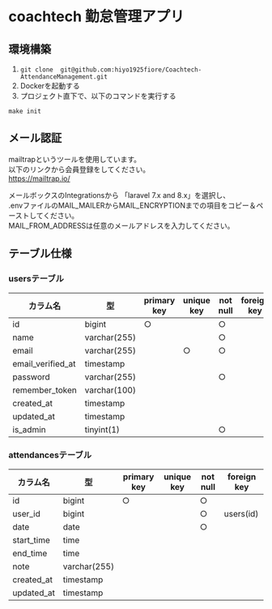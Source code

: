 # coachtech 勤怠管理アプリ
## 環境構築
1. `git clone  git@github.com:hiyo1925fiore/Coachtech-AttendanceManagement.git`
2. Dockerを起動する
3. プロジェクト直下で、以下のコマンドを実行する
```
make init
```
## メール認証
mailtrapというツールを使用しています。  
以下のリンクから会員登録をしてください。  
https://mailtrap.io/

メールボックスのIntegrationsから 「laravel 7.x and 8.x」を選択し、  
.envファイルのMAIL_MAILERからMAIL_ENCRYPTIONまでの項目をコピー＆ペーストしてください。  
MAIL_FROM_ADDRESSは任意のメールアドレスを入力してください。
## テーブル仕様
### usersテーブル

|**カラム名**|**型**|**primary key**|**unique key**|**not null**|**foreign key**|
|---|---|---|---|---|---|
|id|bigint|○| |○| |
|name|varchar(255)| | |○| |
|email|varchar(255)| |○|○|　|
|email_verified_at|timestamp| | | | |
|password|varchar(255)| | |○| |
|remember_token|varchar(100)| | | | |
|created_at|timestamp| | | | |
|updated_at|timestamp| | | | |
|is_admin|tinyint(1)| | |○| |

### attendancesテーブル

|**カラム名**|**型**|**primary key**|**unique key**|**not null**|**foreign key**|
|---|---|---|---|---|---|
|id|bigint|○| |○| |
|user_id|bigint| | |○|users(id)|
|date|date| | |○|　|
|start_time|time| | | | |
|end_time|time| | | | |
|note|varchar(255)| | | | |
|created_at|timestamp| | | | |
|updated_at|timestamp| | | | |
